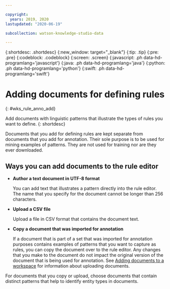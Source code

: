 ```yaml
---

copyright:
  years: 2019, 2020
lastupdated: "2020-06-19"

subcollection: watson-knowledge-studio-data

---
```


{:shortdesc: .shortdesc}
{:new_window: target="_blank"}
{:tip: .tip}
{:pre: .pre}
{:codeblock: .codeblock}
{:screen: .screen}
{:javascript: .ph data-hd-programlang='javascript'}
{:java: .ph data-hd-programlang='java'}
{:python: .ph data-hd-programlang='python'}
{:swift: .ph data-hd-programlang='swift'}


# Adding documents for defining rules
{: #wks_rule_anno_add}

Add documents with linguistic patterns that illustrate the types of rules you want to define.
{: shortdesc}

Documents that you add for defining rules are kept separate from documents that you add for annotation. Their sole purpose is to be used for mining examples of patterns. They are not used for training nor are they ever downloaded.

## Ways you can add documents to the rule editor

- **Author a text document in UTF-8 format**

    You can add text that illustrates a pattern directly into the rule editor. The name that you specify for the document cannot be longer than 256 characters.

- **Upload a CSV file**

    Upload a file in CSV format that contains the document text.

- **Copy a document that was imported for annotation**

    If a document that is part of a set that was imported for annotation purposes contains examples of patterns that you want to capture as rules, you can copy the document over to the rule editor. Any changes that you make to the document do not impact the original version of the document that is being used for annotation. See [Adding documents to a workspace](/docs/watson-knowledge-studio-data?topic=watson-knowledge-studio-data-documents-for-annotation#wks_projadd) for information about uploading documents.

For documents that you copy or upload, choose documents that contain distinct patterns that help to identify entity types in documents.
